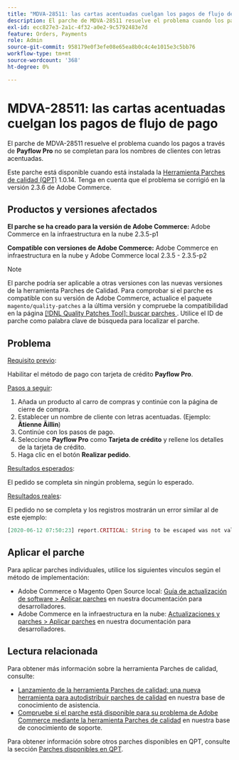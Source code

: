 ```yaml
---
title: "MDVA-28511: las cartas acentuadas cuelgan los pagos de flujo de pago"
description: El parche de MDVA-28511 resuelve el problema cuando los pagos a través de **Payflow Pro** no se completan para los nombres de clientes con letras acentuadas.
exl-id: ecc827e3-2a1c-4f32-a0e2-9c5792483e7d
feature: Orders, Payments
role: Admin
source-git-commit: 958179e0f3efe08e65ea8b0c4c4e1015e3c5bb76
workflow-type: tm+mt
source-wordcount: '368'
ht-degree: 0%

---
```


# MDVA-28511: las cartas acentuadas cuelgan los pagos de flujo de pago

El parche de MDVA-28511 resuelve el problema cuando los pagos a través de **Payflow Pro** no se completan para los nombres de clientes con letras acentuadas.

Este parche está disponible cuando está instalada la [Herramienta Parches de calidad (QPT)](https://devdocs.magento.com/guides/v2.4/comp-mgr/patching.html#mqp) 1.0.14. Tenga en cuenta que el problema se corrigió en la versión 2.3.6 de Adobe Commerce.

## Productos y versiones afectados

**El parche se ha creado para la versión de Adobe Commerce:** Adobe Commerce en la infraestructura en la nube 2.3.5-p1

**Compatible con versiones de Adobe Commerce:** Adobe Commerce en infraestructura en la nube y Adobe Commerce local 2.3.5 - 2.3.5-p2

>[!NOTE]
>
>El parche podría ser aplicable a otras versiones con las nuevas versiones de la herramienta Parches de Calidad. Para comprobar si el parche es compatible con su versión de Adobe Commerce, actualice el paquete `magento/quality-patches` a la última versión y compruebe la compatibilidad en la página [[!DNL Quality Patches Tool]: buscar parches ](https://devdocs.magento.com/quality-patches/tool.html#patch-grid). Utilice el ID de parche como palabra clave de búsqueda para localizar el parche.

## Problema

<u>Requisito previo</u>:

Habilitar el método de pago con tarjeta de crédito **Payflow Pro**.

<u>Pasos a seguir</u>:

1. Añada un producto al carro de compras y continúe con la página de cierre de compra.
1. Establecer un nombre de cliente con letras acentuadas. (Ejemplo: **Ãtienne Ãillin**)
1. Continúe con los pasos de pago.
1. Seleccione **Payflow Pro** como **Tarjeta de crédito** y rellene los detalles de la tarjeta de crédito.
1. Haga clic en el botón **Realizar pedido**.

<u>Resultados esperados</u>:

El pedido se completa sin ningún problema, según lo esperado.

<u>Resultados reales</u>:

El pedido no se completa y los registros mostrarán un error similar al de este ejemplo:

```php
[2020-06-12 07:50:23] report.CRITICAL: String to be escaped was not valid UTF-8 or could not be converted: �?tienne �?illini [] []
```

## Aplicar el parche

Para aplicar parches individuales, utilice los siguientes vínculos según el método de implementación:

* Adobe Commerce o Magento Open Source local: [Guía de actualización de software > Aplicar parches](https://devdocs.magento.com/guides/v2.4/comp-mgr/patching/mqp.html) en nuestra documentación para desarrolladores.
* Adobe Commerce en la infraestructura en la nube: [Actualizaciones y parches > Aplicar parches](https://devdocs.magento.com/cloud/project/project-patch.html) en nuestra documentación para desarrolladores.

## Lectura relacionada

Para obtener más información sobre la herramienta Parches de calidad, consulte:

* [Lanzamiento de la herramienta Parches de calidad: una nueva herramienta para autodistribuir parches de calidad](/help/announcements/adobe-commerce-announcements/magento-quality-patches-released-new-tool-to-self-serve-quality-patches.md) en nuestra base de conocimiento de asistencia.
* [Compruebe si el parche está disponible para su problema de Adobe Commerce mediante la herramienta Parches de calidad](/help/support-tools/patches-available-in-qpt-tool/check-patch-for-magento-issue-with-magento-quality-patches.md) en nuestra base de conocimiento de soporte.

Para obtener información sobre otros parches disponibles en QPT, consulte la sección [Parches disponibles en QPT](https://support.magento.com/hc/en-us/sections/360010506631-Patches-available-in-MQP-tool-).
